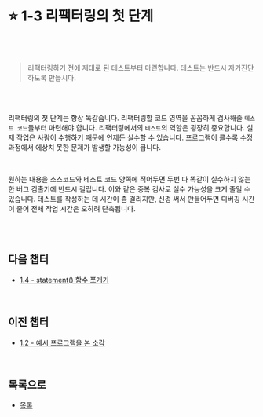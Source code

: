 # :star: 1-3 리팩터링의 첫 단계

<br>

<br>

> 리팩터링하기 전에 제대로 된 테스트부터 마련합니다. 테스트는 반드시 자가진단하도록 만듭시다.

<br>

<br>

리팩터링의 첫 단계는 항상 똑같습니다. 리팩터링할 코드 영역을 꼼꼼하게 검사해줄 `테스트 코드`들부터 마련해야 합니다. 리팩터링에서의 `테스트`의 역할은 굉장히 중요합니다. 실제 작업은 사람이 수행하기 때문에 언제든 실수할 수 있습니다. 프로그램이 클수록 수정 과정에서 에상치 못한 문제가 발생할 가능성이 큽니다.

<br>

원하는 내용을 소스코드와 테스트 코드 양쪽에 적어두면 두번 다 똑같이 실수하지 않는 한 버그 검출기에 반드시 걸립니다. 이와 같은 중복 검사로 실수 가능성을 크게 줄일 수 있습니다. 테스트를 작성하는 데 시간이 좀 걸리지만, 신경 써서 만들어두면 디버깅 시간이 줄어 전체 작업 시간은 오히려 단축됩니다.

<br>

<br>

## 다음 챕터

- [1.4 - statement() 함수 쪼개기](<https://github.com/Esoolgnah/Summary_of_Refactoring_2nd_Edition/blob/main/01_리팩터링_첫번째_예시/01_04_statement()_함수_쪼개기.md>)

<br>

## 이전 챕터

- [1.2 - 예시 프로그램을 본 소감](https://github.com/Esoolgnah/Summary_of_Refactoring_2nd_Edition/blob/main/01_리팩터링_첫번째_예시/01_02_예시_프로그램을_본_소감.md)

<br>

## 목록으로

- [목록](https://github.com/Esoolgnah/Summary_of_Refactoring_2nd_Edition/blob/main/01_리팩터링_첫번째_예시/01_00_리팩터링_첫번째_예시.md)
